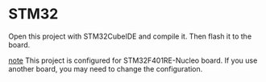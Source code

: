 # STM32

Open this project with STM32CubeIDE and compile it. Then flash it to the board.

<u>note</u> This project is configured for STM32F401RE-Nucleo board. If you use another board, you may need to change the configuration.
